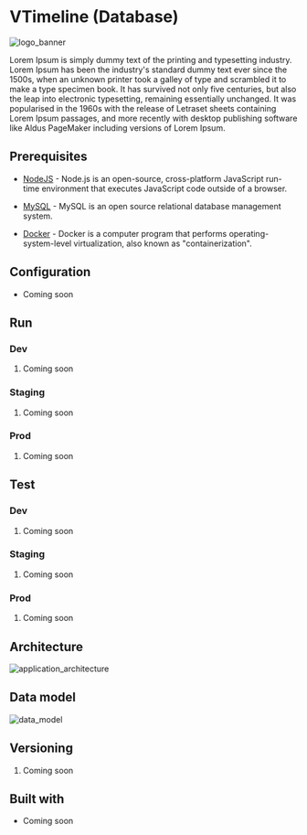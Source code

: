 # VTimeline (Database)

![logo_banner](https://imgur.com/vYrOcrm.png)

Lorem Ipsum is simply dummy text of the printing and typesetting industry. Lorem Ipsum has been the industry's standard dummy text ever since the 1500s, when an unknown printer took a galley of type and scrambled it to make a type specimen book. It has survived not only five centuries, but also the leap into electronic typesetting, remaining essentially unchanged. It was popularised in the 1960s with the release of Letraset sheets containing Lorem Ipsum passages, and more recently with desktop publishing software like Aldus PageMaker including versions of Lorem Ipsum.

## Prerequisites

- [NodeJS](https://nodejs.org/) - Node.js is an open-source, cross-platform JavaScript run-time environment that executes JavaScript code outside of a browser.

- [MySQL](https://www.mysql.com/) - MySQL is an open source relational database management system.

- [Docker](https://www.docker.com/products/docker-desktop) - Docker is a computer program that performs operating-system-level virtualization, also known as "containerization".

## Configuration

- Coming soon

## Run

### Dev

1. Coming soon

### Staging

1. Coming soon

### Prod

1. Coming soon

## Test

### Dev

1. Coming soon

### Staging

1. Coming soon

### Prod

1. Coming soon

## Architecture

![application_architecture](https://imgur.com/t9ZFuZz.png)

## Data model

![data_model](https://imgur.com/H8bpB6n.png)

## Versioning

1. Coming soon

## Built with

- Coming soon
